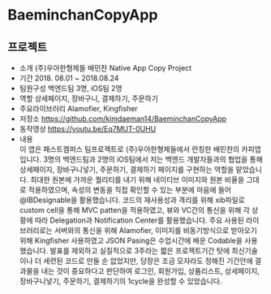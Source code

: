 # BaeminchanCopyApp


## 프로젝트

- 소개 			(주)우아한형제들 배민찬 Native App Copy Project
- 기간			2018. 08.01 ~ 2018.08.24
- 팀원구성		백엔드팀 3명, iOS팀 2명
- 역할			상세페이지, 장바구니, 결제하기, 주문하기
- 주요라이브러리		Alamofier, Kingfisher
- 저장소			https://github.com/kimdaeman14/BaeminchanCopyApp
- 동작영상		https://youtu.be/Eq7MUT-0UHU
- 내용			
 이 앱은 패스트캠퍼스 팀프로젝트로 (주)우아한형제들에서 런칭한 배민찬의 카피앱입니다. 3명의 백엔드팀과 2명의 iOS팀에서 저는 백엔드 개발자들과의 협업을 통해 상세페이지, 장바구니넣기, 주문하기, 결제하기 페이지를 구현하는 역할을 맡았습니다. 최대한 원본에 가까운 퀄리티를 내기 위해 네이티브 이미지와 원본 비율을 그대로 적용하였으며, 속성의 변동을 직접 확인할 수 있는 부분에 마음에 들어 @IBDesignable을 활용했습니다. 코드의 재사용성과 격리를 위해 xib파일로 custom cell을 통해 MVC patten을 적용하였고, 뷰와 VC간의 통신을 위해 각 상황에 따라 Delegation과 Notification Center를 활용했습니다. 주요 사용된 라이브러리로는 서버와의 통신을 위해 Alamofier, 이미지를 비동기방식으로 받아오기 위해 Kingfisher 사용하였고 JSON Pasing은 수업시간에 배운 Codable을 사용했습니다. 
 발표를 제외하고 실질적으로 3주라는 짧은 프로젝트기간 탓에 최신기술이나 더 세련된 코드로 만들 순 없었지만, 당장은 조금 모자라도 정해진 기간안에 결과물을 내는 것이 중요하다고 판단하여 로그인, 회원가입, 상품리스트, 상세페이지, 장바구니넣기, 주문하기, 결제하기의 1cycle을 완성할 수 있었습니다. 
